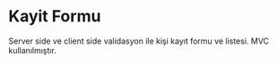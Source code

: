 ﻿# Kayit Formu
   Server side ve  client side validasyon ile kişi kayıt formu ve listesi.
   MVC kullanılmıştır.
